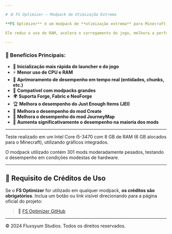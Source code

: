 ```yaml
---

# ⚙️ FS Optimizer – Modpack de Otimização Extrema

**FS Optimizer** é um modpack de **otimização extrema** para Minecraft, desenvolvido para **maximizar o desempenho** tanto no **cliente quanto no servidor**.

Ele reduz o uso de RAM, acelera o carregamento do jogo, melhora a performance do mundo e alivia a carga de modpacks pesados — **sem alterar os visuais ou a jogabilidade original**.

---
```


### 🔧 Benefícios Principais:
- 🚀 **Inicialização mais rápida do launcher e do jogo**
- ⚡ **Menor uso de CPU e RAM**
- 🛫 **Aprimoramento de desempenho em tempo real (entidades, chunks, etc.)**
- 🚛 **Compatível com modpacks grandes**
- 🌍 **Suporta Forge, Fabric e NeoForge**
- 🏆 **Melhora o desempenho do Just Enough Items (JEI)**
- 🧱 **Melhora o desempenho do mod Create**
- 🌄 **Melhora o desempenho do mod JourneyMap**
- 🥇 **Aumenta significativamente o desempenho na maioria dos mods**
---

Teste realizado em um Intel Core i5-3470 com 8 GB de RAM (6 GB alocados para o Minecraft), utilizando gráficos integrados.

O modpack utilizado contém 301 mods moderadamente pesados, testando o desempenho em condições modestas de hardware.

---

## 🚨 Requisito de Créditos de Uso

Se o **FS Optimizer** for utilizado em qualquer modpack, **os créditos são obrigatórios**.
Inclua um botão ou link visível direcionando para a página oficial do projeto:

> 🔗 [FS Optimizer GitHub](https://github.com/FluxsyumStudios/FS-Optimizer)

---

© 2024 Fluxsyum Studios. Todos os direitos reservados.